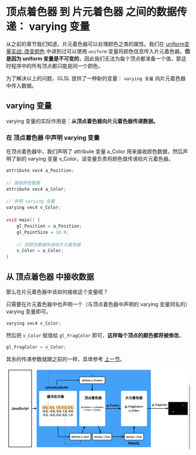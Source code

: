 # 顶点着色器 到 片元着色器 之间的数据传递： varying 变量

从之前的章节我们知道，片元着色器可以处理颜色之类的属性。我们在 [uniform变量实战: 改变颜色](../lesson07/) 中讲到过可以使用 `uniform` 变量将颜色信息传入片元着色器。**但是因为 uniform 变量是不可变的**，因此我们无法为每个顶点都准备一个值，那这时程序中的所有顶点都只能是同一个颜色。

为了解决以上的问题，GLSL 提供了一种新的变量： `varying 变量` 向片元着色器中传入数据。

## varying 变量

varying 变量的实际作用是：**从顶点着色器向片元着色器传递数据。**

### 在 顶点着色器 中声明 varying 变量

在顶点着色器中，我们声明了 attribute 变量 a_Color 用来接收颜色数据，然后声明了新的 varying 变量 v_Color，该变量负责将颜色值传递给片元着色器。

```c++
attribute vec4 a_Position;

// 接收颜色数据
attribute vec4 a_Color;

// 声明 varying 变量
varying vec4 v_Color;

void main() {
    gl_Position = a_Position;
    gl_PointSize = 10.0;

    // 将颜色数据传递给片元着色器
    v_Color = a_Color;
}
```

## 从 顶点着色器 中接收数据
那么在片元着色器中该如何接收这个变量呢？

只需要在片元着色器中也声明一个（与顶点着色器中声明的 varying 变量同名的）varying 变量即可。

```c++
varying vec4 v_Color;
```

然后把 `v_Color` 赋值给 `gl_FragColor` 即可，**这样每个顶点的颜色都将被修改**。
```c++
gl_FragColor = v_Color;
```

其余的传递参数就跟之前的一样，具体参考 [上一节](../lesson17/)。


<img src="https://github.com/zqiangxu/webgl/blob/main/assets/book/chapter1/lesson18/process.png?raw=true" width="1000px"/>